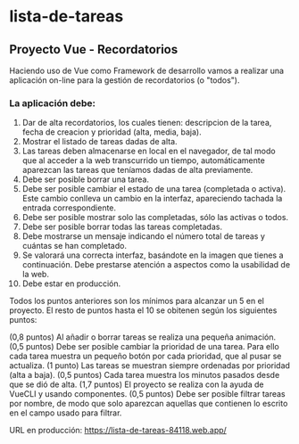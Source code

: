 # lista-de-tareas

## Proyecto Vue - Recordatorios
Haciendo uso de Vue como Framework de desarrollo vamos a realizar una aplicación on-line para la gestión de recordatorios (o "todos").

### La aplicación debe:

1. Dar de alta recordatorios, los cuales tienen: descripcion de la tarea, fecha de creacion y prioridad (alta, media, baja).
2. Mostrar el listado de tareas dadas de alta.
3. Las tareas deben almacenarse en local en el navegador, de tal modo que al acceder a la web transcurrido un tiempo, automáticamente aparezcan las tareas que teníamos dadas de alta previamente.
4. Debe ser posible borrar una tarea.
5. Debe ser posible cambiar el estado de una tarea (completada o activa). Este cambio conlleva un cambio en la interfaz, apareciendo tachada la entrada correspondiente.
6. Debe ser posible mostrar solo las completadas, sólo las activas o todos.
7. Debe ser posible borrar todas las tareas completadas.
8. Debe mostrarse un mensaje indicando el número total de tareas y cuántas se han completado.
9. Se valorará una correcta interfaz, basándote en la imagen que tienes a continuación. Debe prestarse atención a aspectos como la usabilidad de la web.
10. Debe estar en producción.

Todos los puntos anteriores son los mínimos para alcanzar un 5 en el proyecto. El resto de puntos hasta el 10 se obitenen según los siguientes puntos:

(0,8 puntos) Al añadir o borrar tareas se realiza una pequeña animación.
(0,5 puntos) Debe ser posible cambiar la prioridad de una tarea. Para ello cada tarea muestra un pequeño botón por cada prioridad, que al pusar se actualiza.
(1 punto) Las tareas se muestran siempre ordenadas por prioridad (alta a baja).
(0,5 puntos) Cada tarea muestra los minutos pasados desde que se dió de alta.
(1,7 puntos) El proyecto se realiza con la ayuda de VueCLI y usando componentes.
(0,5 puntos) Debe ser posible filtrar tareas por nombre, de modo que solo aparezcan aquellas que contienen lo escrito en el campo usado para filtrar.

URL en producción: https://lista-de-tareas-84118.web.app/
